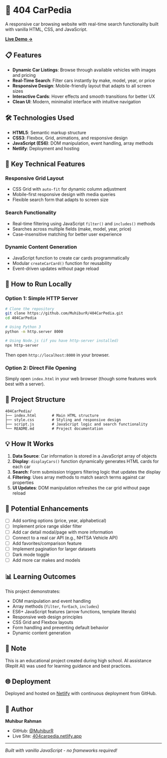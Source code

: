 # 🚗 404 CarPedia

A responsive car browsing website with real-time search functionality built with vanilla HTML, CSS, and JavaScript.

**[Live Demo →](https://404carpedia.netlify.app/)**

## 📋 Features

- **Dynamic Car Listings**: Browse through available vehicles with images and pricing
- **Real-Time Search**: Filter cars instantly by make, model, year, or price
- **Responsive Design**: Mobile-friendly layout that adapts to all screen sizes
- **Interactive Cards**: Hover effects and smooth transitions for better UX
- **Clean UI**: Modern, minimalist interface with intuitive navigation

## 🛠️ Technologies Used

- **HTML5**: Semantic markup structure
- **CSS3**: Flexbox, Grid, animations, and responsive design
- **JavaScript (ES6)**: DOM manipulation, event handling, array methods
- **Netlify**: Deployment and hosting

## 🎨 Key Technical Features

### Responsive Grid Layout
- CSS Grid with `auto-fit` for dynamic column adjustment
- Mobile-first responsive design with media queries
- Flexible search form that adapts to screen size

### Search Functionality
- Real-time filtering using JavaScript `filter()` and `includes()` methods
- Searches across multiple fields (make, model, year, price)
- Case-insensitive matching for better user experience

### Dynamic Content Generation
- JavaScript function to create car cards programmatically
- Modular `createCarCard()` function for reusability
- Event-driven updates without page reload

## 🚀 How to Run Locally

### Option 1: Simple HTTP Server
```bash
# Clone the repository
git clone https://github.com/MuhiburR/404CarPedia.git
cd 404CarPedia

# Using Python 3
python -m http.server 8000

# Using Node.js (if you have http-server installed)
npx http-server
```

Then open `http://localhost:8000` in your browser.

### Option 2: Direct File Opening
Simply open `index.html` in your web browser (though some features work best with a server).

## 📁 Project Structure

```
404CarPedia/
├── index.html       # Main HTML structure
├── style.css        # Styling and responsive design
├── script.js        # JavaScript logic and search functionality
└── README.md        # Project documentation
```

## 💡 How It Works

1. **Data Source**: Car information is stored in a JavaScript array of objects
2. **Display**: `displayCars()` function dynamically generates HTML cards for each car
3. **Search**: Form submission triggers filtering logic that updates the display
4. **Filtering**: Uses array methods to match search terms against car properties
5. **UI Updates**: DOM manipulation refreshes the car grid without page reload

## 🔮 Potential Enhancements

- [ ] Add sorting options (price, year, alphabetical)
- [ ] Implement price range slider filter
- [ ] Add car detail modal/page with more information
- [ ] Connect to a real car API (e.g., NHTSA Vehicle API)
- [ ] Add favorites/comparison feature
- [ ] Implement pagination for larger datasets
- [ ] Dark mode toggle
- [ ] Add more car makes and models

## 📊 Learning Outcomes

This project demonstrates:
- DOM manipulation and event handling
- Array methods (`filter`, `forEach`, `includes`)
- ES6+ JavaScript features (arrow functions, template literals)
- Responsive web design principles
- CSS Grid and Flexbox layouts
- Form handling and preventing default behavior
- Dynamic content generation

## 📝 Note

This is an educational project created during high school. AI assistance (Replit AI) was used for learning guidance and best practices.

## 🌐 Deployment

Deployed and hosted on [Netlify](https://www.netlify.com/) with continuous deployment from GitHub.

## 👤 Author

**Muhibur Rahman**
- GitHub: [@MuhiburR](https://github.com/MuhiburR)
- Live Site: [404carpedia.netlify.app](https://404carpedia.netlify.app/)

---

*Built with vanilla JavaScript - no frameworks required!*

